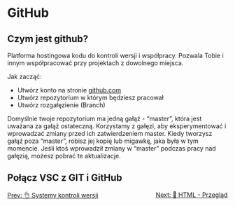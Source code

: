 # GitHub
## Czym jest github?
Platforma hostingowa kodu do kontroli wersji i współpracy. Pozwala Tobie i innym współpracować przy projektach z dowolnego miejsca.

Jak zacząć:
- Utwórz konto na stronie [github.com](https://github.com/signup?ref_cta=Sign+up&ref_loc=header+logged+out&ref_page=%2F&source=header-home)
- Utwórz repozytorium w którym będziesz pracował
- Utwórz rozgałęzienie (Branch)

Domyślnie twoje repozytorium ma jedną gałąź - “master”, która jest uważana za gałąź ostateczną. Korzystamy z gałęzi, aby eksperymentować i wprowadzać zmiany przed ich zatwierdzeniem master.
Kiedy tworzysz gałąź poza “master”, robisz jej kopię lub migawkę, jaka była w tym 
momencie. Jeśli ktoś wprowadził zmiany w “master” podczas pracy nad gałęzią, 
możesz pobrać te aktualizacje.

## Połącz VSC z GIT i GitHub

<div style="display:flex;justify-content:space-between;flex-wrap:wrap;">
  <a href="./#/version_control_systems?id=systemy-kontroli-wersji">Prev: 👌  Systemy kontroli wersji</a>
  <a href="./#/html_overview">Next: 👀 HTML - Przegląd</a>
</div>
